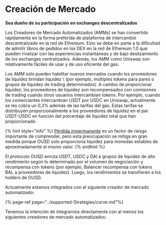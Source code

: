 # Creación de Mercado

**Sea dueño de su participación en exchanges descentralizados**

Los Creadores de Mercado Automatizados \(AMMs\) se han convertido rápidamente en la forma preferida de plataforma de intercambio descentralizado en la red de Ethereum. Esto se debe en parte a la dificultad de admitir libros de pedidos en los DEX en la red de Ethereum 1.0 que pueden rivalizar con las experiencias instantáneas y de bajo deslizamiento de los exchanges centralizados. Además, los AMM como Uniswap son relativamente fáciles de usar y de uso eficiente del gas.

Los AMM solo pueden habilitar nuevos mercados cuando los proveedores de liquidez brindan liquidez \ (por ejemplo, múltiples tokens para pares o grupos de liquidez de trading determinados\). A cambio de proporcionar liquidez, los proveedores de liquidez son recompensados con comisiones de trading cuando otros usuarios intercambian tokens. Por ejemplo, cuando los comerciantes intercambian USDT por USDC en Uniswap, actualmente se les cobra un 0,3% además de las tarifas del gas. Estas tarifas se distribuyen proporcionalmente a los proveedores de liquidez en el par USDT-USDC en función del porcentaje de liquidez total que han proporcionado.

{% hint style="info" %}
[Pérdida impermanente](https://medium.com/@pintail/uniswap-a-good-deal-for-liquidity-providers-104c0b6816f2) es un factor de riesgo importante de comprender, pero esta preocupación se mitiga en gran medida porque OUSD solo proporciona liquidez para monedas estables de aproximadamente el mismo valor.
{% endhint %}

El protocolo OUSD enruta USDT, USDC y DAI a grupos de liquidez de alto rendimiento según lo determinado por el volumen de negociación y recompensa con tokens \(por ejemplo, Balancer recompensa con tokens BAL a proveedores de liquidez\). Luego, los rendimientos se transfieren a los holders de OUSD.

Actualmente estamos integrados con el siguiente creador de mercado automatizado:

{% page-ref page="../supported-Strategies/curve.md"%}

Tenemos la intención de integrarnos directamente con al menos los siguientes creadores de mercado automatizados:





